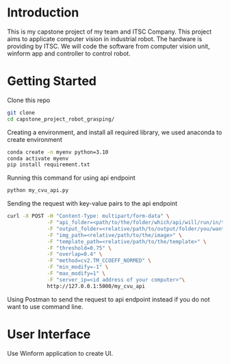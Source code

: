 # Introduction
This is my capstone project of my team and ITSC Company. This project aims to applicate computer vision in industrial robot. The hardware is providing by ITSC. We will code the software from computer vision unit, winform app and controller to control robot.
# Getting Started
Clone this repo
````bash
git clone
cd capstone_project_robot_grasping/
````
Creating a environment, and install all required library, we used anaconda to create environment
````bash
conda create -n myenv python=3.10
conda activate myenv
pip install requirement.txt
````
Running this command for using api endpoint
````bash
python my_cvu_api.py
````
Sending the request with key-value pairs to the api endpoint
````bash
curl -X POST -H "Content-Type: multipart/form-data" \
			 -F "api_folder=<path/to/the/folder/which/api/will/run/in/this>" \
			 -F "output_folder=<relative/path/to/output/folder/you/want/to/save>" \
			 -F "img_path=<relative/path/to/the/image>" \
			 -F "template_path=<relative/path/to/the/template>" \
			 -F "threshold=0.75" \
			 -F "overlap=0.4" \
			 -F "method=cv2.TM_CCOEFF_NORMED" \
			 -F "min_modify=-1" \
			 -F "max_modify=1" \
			 -F "server_ip=<id address of your computer>"\
			 http://127.0.0.1:5000/my_cvu_api
````
Using Postman to send the request to api endpoint instead if you do not want to use command line.
# User Interface
Use Winform application to create UI.
